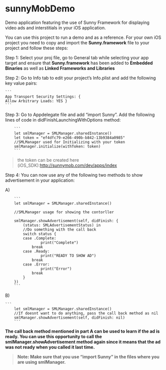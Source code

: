 # sunnyMobDemo
Demo application featuring the use of Sunny Framework for displaying video ads and interstitials in your iOS application. 


You can use this project to run a demo and as a reference. 
For your own iOS project you need to copy and import the **Sunny.framework** file to your project and follow these steps:

Step 1: Select your proj file, go to General tab while selecting your app target and ensure that **Sunny.framework** has been added to **Embedded Binaries** as well as **Linked Frameworks and Libraries**

Step 2: Go to Info tab to edit your project’s Info.plist and add the following key value pairs:

	```
	App Transport Security Settings: {
	Allow Arbitrary Loads: YES }
	```

Step 3: Go to Appdelegate file and add “import Sunny”. Add the following lines of code in didFinishLaunchingWithOptions method:
        
        ```
        let smlManager = SMLManager.sharedInstance()
        let token = "ef4dfc79-e266-490b-b842-13b9384a0985"
        //SMLManager used for Initializing with your token
        smlManager.initialize(withToken: token)
        ```
        
 > the token can be created here (iOS_SDK):http://sunnymob.com/dev/apps/index
 
  Step 4: You can now use any of the following two methods to show advertisement in your application:
  
  A)
  
    	```	
    	let smlManager = SMLManager.sharedInstance()

        //SMLManager usage for showing the contorller

        smlManager.showAdvertisement(self, didFinish: {
            (status: SMLAdvertisementStatus) in
            //Do something with the call back
            switch status {
            case .Complete:
                    print("Complete")
                break
            case .Ready:
                    print("READY TO SHOW AD")
                break
            case .Error:
                    print("Error")
                break
            }
        })
        ```
        
  B)
  
  	```
    	let smlManager = SMLManager.sharedInstance()
        //If doesnt want to do anything, pass the call back method as nil
        smlManager.showAdvertisement(self, didFinish: nil)
        ```

**The call back method mentioned in part A can be used to learn if the ad is ready. You can use this opportunity to call the smlManager.showAdvertisement method again since it means that the ad was not ready when you called it last time.**

> **Note: Make sure that you use “import Sunny” in the files where you are using smlManager.**

